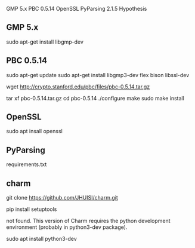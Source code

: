 GMP 5.x
PBC 0.5.14
OpenSSL
PyParsing 2.1.5
Hypothesis

## GMP 5.x

sudo apt-get install libgmp-dev

## PBC 0.5.14

sudo apt-get update
sudo apt-get install libgmp3-dev flex bison libssl-dev

wget http://crypto.stanford.edu/pbc/files/pbc-0.5.14.tar.gz

tar xf pbc-0.5.14.tar.gz
cd pbc-0.5.14
./configure
make
sudo make install

## OpenSSL

sudo apt insall openssl

## PyParsing

requirements.txt

## charm

git clone https://github.com/JHUISI/charm.git

pip install setuptools

not found.  This version of Charm requires the python development environment (probably in python3-dev package).

sudo apt install python3-dev